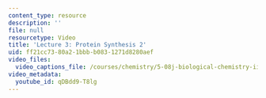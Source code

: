 ```yaml
---
content_type: resource
description: ''
file: null
resourcetype: Video
title: 'Lecture 3: Protein Synthesis 2'
uid: ff21cc73-80a2-1bbb-b083-1271d8280aef
video_files:
  video_captions_file: /courses/chemistry/5-08j-biological-chemistry-ii-spring-2016/lecture-recitation-videos/lec3-protein-synthesis-2/qDBdd9-T8lg.vtt
video_metadata:
  youtube_id: qDBdd9-T8lg
---
```

